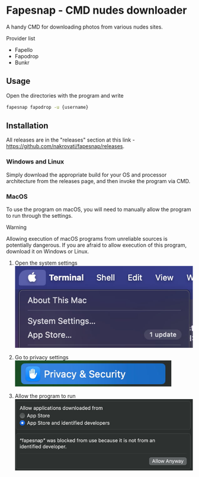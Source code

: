 # Fapesnap - CMD nudes downloader

A handy CMD for downloading photos from various nudes sites.

Provider list

- Fapello
- Fapodrop
- Bunkr

## Usage

Open the directories with the program and write

```sh
fapesnap fapodrop -u {username}
```

## Installation

All releases are in the "releases" section at this link - <https://github.com/nakrovati/fapesnap/releases>.

### Windows and Linux

Simply download the appropriate build for your OS and processor architecture from the releases page, and then invoke the program via CMD.

### MacOS

To use the program on macOS, you will need to manually allow the program to run through the settings.

> [!WARNING]
> Allowing execution of macOS programs from unreliable sources is potentially dangerous. If you are afraid to allow execution of this program, download it on Windows or Linux.

1. Open the system settings
![Open the system settings](./assets/open-system-settings.jpg)

2. Go to privacy settings
![Go to privacy settings](./assets/go-to-privacy-settings.jpg)

3. Allow the program to run
![Allow the program to run](./assets/allow-program-execution.jpg)
